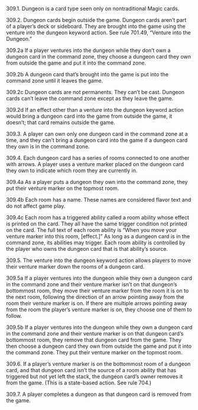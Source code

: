309.1. Dungeon is a card type seen only on nontraditional Magic cards.

309.2. Dungeon cards begin outside the game. Dungeon cards aren’t part of a player’s deck or sideboard. They are brought into the game using the venture into the dungeon keyword action. See rule 701.49, “Venture into the Dungeon.”

309.2a If a player ventures into the dungeon while they don’t own a dungeon card in the command zone, they choose a dungeon card they own from outside the game and put it into the command zone.

309.2b A dungeon card that’s brought into the game is put into the command zone until it leaves the game.

309.2c Dungeon cards are not permanents. They can’t be cast. Dungeon cards can’t leave the command zone except as they leave the game.

309.2d If an effect other than a venture into the dungeon keyword action would bring a dungeon card into the game from outside the game, it doesn’t; that card remains outside the game.

309.3. A player can own only one dungeon card in the command zone at a time, and they can’t bring a dungeon card into the game if a dungeon card they own is in the command zone.

309.4. Each dungeon card has a series of rooms connected to one another with arrows. A player uses a venture marker placed on the dungeon card they own to indicate which room they are currently in.

309.4a As a player puts a dungeon they own into the command zone, they put their venture marker on the topmost room.

309.4b Each room has a name. These names are considered flavor text and do not affect game play.

309.4c Each room has a triggered ability called a room ability whose effect is printed on the card. They all have the same trigger condition not printed on the card. The full text of each room ability is “When you move your venture marker into this room, [effect.]” As long as a dungeon card is in the command zone, its abilities may trigger. Each room ability is controlled by the player who owns the dungeon card that is that ability’s source.

309.5. The venture into the dungeon keyword action allows players to move their venture marker down the rooms of a dungeon card.

309.5a If a player ventures into the dungeon while they own a dungeon card in the command zone and their venture marker isn’t on that dungeon’s bottommost room, they move their venture marker from the room it is on to the next room, following the direction of an arrow pointing away from the room their venture marker is on. If there are multiple arrows pointing away from the room the player’s venture marker is on, they choose one of them to follow.

309.5b If a player ventures into the dungeon while they own a dungeon card in the command zone and their venture marker is on that dungeon card’s bottommost room, they remove that dungeon card from the game. They then choose a dungeon card they own from outside the game and put it into the command zone. They put their venture marker on the topmost room.

309.6. If a player’s venture marker is on the bottommost room of a dungeon card, and that dungeon card isn’t the source of a room ability that has triggered but not yet left the stack, the dungeon card’s owner removes it from the game. (This is a state-based action. See rule 704.)

309.7. A player completes a dungeon as that dungeon card is removed from the game.